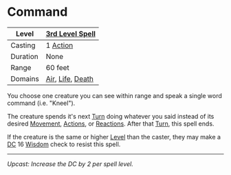 # Command

| Level    | [3rd Level Spell](3rd%20Level%20Spells.md)                                                                                   |
| -------- | ---------------------------------------------------------------------------------------------------------------------------- |
| Casting  | 1 [Action](../../../../Game%20Procedures/Core%20Procedures/Action.md)                                                                          |
| Duration | None                                                                                                                         |
| Range    | 60 feet                                                                                                                      |
| Domains  | [Air](../../Spell%20Domains/Air.md), [Life](../../Spell%20Domains/Life.md), [Death](../../Spell%20Domains/Death.md) |

You choose one creature you can see within range and speak a single word command (i.e. "Kneel").

The creature spends it's next [Turn](../../../../Game%20Procedures/Core%20Procedures/Turn.md) doing whatever you said instead of its desired [Movement](../../../../Game%20Procedures/Combat/Movement.md), [Actions](../../../../Game%20Procedures/Core%20Procedures/Action.md), or [Reactions](../../../../Game%20Procedures/Combat/Reaction.md). After that [Turn](../../../../Game%20Procedures/Core%20Procedures/Turn.md), this spell ends.

If the creature is the same or higher [Level](../../../../Player%20Characters/Derived%20Statistics/Level.md) than the caster, they may make a [DC](../../../../Game%20Procedures/Core%20Procedures/DC.md) 16 [Wisdom](../../../../Player%20Characters/Chosen%20Statistics/Wisdom.md) check to resist this spell.

---
*Upcast: Increase the DC by 2 per spell level.*
